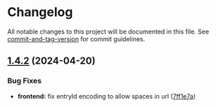 # Changelog

All notable changes to this project will be documented in this file. See [commit-and-tag-version](https://github.com/absolute-version/commit-and-tag-version) for commit guidelines.

## [1.4.2](https://github.com/DCsunset/LFReader/compare/v1.4.1...v1.4.2) (2024-04-20)


### Bug Fixes

* **frontend:** fix entryId encoding to allow spaces in url ([7ff1e7a](https://github.com/DCsunset/LFReader/commit/7ff1e7af2c49a5ec723f88b9eed608702f31551e))
